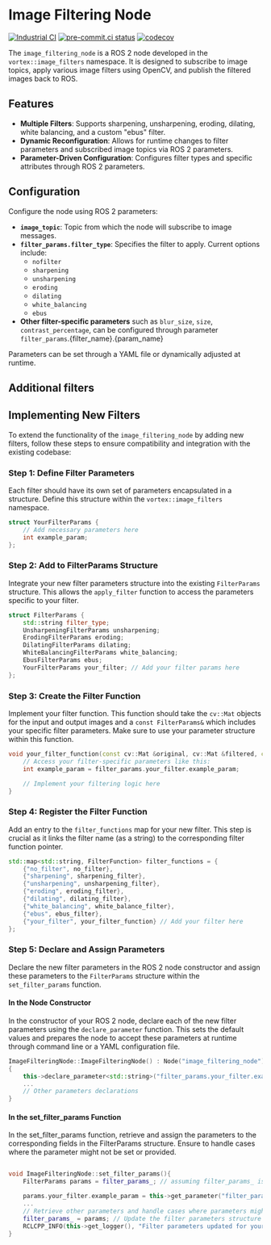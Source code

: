 # Image Filtering Node
[![Industrial CI](https://github.com/vortexntnu/vortex-image-filtering/actions/workflows/industrial-ci.yml/badge.svg)](https://github.com/vortexntnu/vortex-image-filtering/actions/workflows/industrial-ci.yml)
[![pre-commit.ci status](https://results.pre-commit.ci/badge/github/vortexntnu/vortex-image-filtering/main.svg)](https://results.pre-commit.ci/latest/github/vortexntnu/vortex-image-filtering/main)
[![codecov](https://codecov.io/github/vortexntnu/vortex-image-filtering/graph/badge.svg?token=6XHprkpUsR)](https://codecov.io/github/vortexntnu/vortex-image-filtering)

The `image_filtering_node` is a ROS 2 node developed in the `vortex::image_filters` namespace. It is designed to subscribe to image topics, apply various image filters using OpenCV, and publish the filtered images back to ROS.

## Features

- **Multiple Filters**: Supports sharpening, unsharpening, eroding, dilating, white balancing, and a custom "ebus" filter.
- **Dynamic Reconfiguration**: Allows for runtime changes to filter parameters and subscribed image topics via ROS 2 parameters.
- **Parameter-Driven Configuration**: Configures filter types and specific attributes through ROS 2 parameters.

## Configuration

Configure the node using ROS 2 parameters:

- **`image_topic`**: Topic from which the node will subscribe to image messages.
- **`filter_params.filter_type`**: Specifies the filter to apply. Current options include:
  - `nofilter`
  - `sharpening`
  - `unsharpening`
  - `eroding`
  - `dilating`
  - `white_balancing`
  - `ebus`
- **Other filter-specific parameters** such as `blur_size`, `size`, `contrast_percentage`, can be configured through parameter `filter_params`.{filter_name}.{param_name}

Parameters can be set through a YAML file or dynamically adjusted at runtime.

## Additional filters

## Implementing New Filters

To extend the functionality of the `image_filtering_node` by adding new filters, follow these steps to ensure compatibility and integration with the existing codebase:

### Step 1: Define Filter Parameters

Each filter should have its own set of parameters encapsulated in a structure. Define this structure within the `vortex::image_filters` namespace.

```cpp
struct YourFilterParams {
    // Add necessary parameters here
    int example_param;
};
```

### Step 2: Add to FilterParams Structure

Integrate your new filter parameters structure into the existing `FilterParams` structure. This allows the `apply_filter` function to access the parameters specific to your filter.

```cpp
struct FilterParams {
    std::string filter_type;
    UnsharpeningFilterParams unsharpening;
    ErodingFilterParams eroding;
    DilatingFilterParams dilating;
    WhiteBalancingFilterParams white_balancing;
    EbusFilterParams ebus;
    YourFilterParams your_filter; // Add your filter params here
};
```

### Step 3: Create the Filter Function

Implement your filter function. This function should take the `cv::Mat` objects for the input and output images and a `const FilterParams&` which includes your specific filter parameters. Make sure to use your parameter structure within this function.

```cpp
void your_filter_function(const cv::Mat &original, cv::Mat &filtered, const FilterParams& filter_params) {
    // Access your filter-specific parameters like this:
    int example_param = filter_params.your_filter.example_param;

    // Implement your filtering logic here
}
```

### Step 4: Register the Filter Function

Add an entry to the `filter_functions` map for your new filter. This step is crucial as it links the filter name (as a string) to the corresponding filter function pointer.

```cpp
std::map<std::string, FilterFunction> filter_functions = {
    {"no_filter", no_filter},
    {"sharpening", sharpening_filter},
    {"unsharpening", unsharpening_filter},
    {"eroding", eroding_filter},
    {"dilating", dilating_filter},
    {"white_balancing", white_balance_filter},
    {"ebus", ebus_filter},
    {"your_filter", your_filter_function} // Add your filter here
};
```

### Step 5: Declare and Assign Parameters

Declare the new filter parameters in the ROS 2 node constructor and assign these parameters to the `FilterParams` structure within the `set_filter_params` function.

#### In the Node Constructor

In the constructor of your ROS 2 node, declare each of the new filter parameters using the `declare_parameter` function. This sets the default values and prepares the node to accept these parameters at runtime through command line or a YAML configuration file.

```cpp
ImageFilteringNode::ImageFilteringNode() : Node("image_filtering_node")
{
    this->declare_parameter<std::string>("filter_params.your_filter.example_param", "default_value");
    ...
    // Other parameters declarations
}
```


#### In the set_filter_params Function

In the set_filter_params function, retrieve and assign the parameters to the corresponding fields in the FilterParams structure. Ensure to handle cases where the parameter might not be set or provided.

```cpp

void ImageFilteringNode::set_filter_params(){
    FilterParams params = filter_params_; // assuming filter_params_ is already defined in your class

    params.your_filter.example_param = this->get_parameter("filter_params.your_filter.example_param").as_string();
    ...
    // Retrieve other parameters and handle cases where parameters might not be provided
    filter_params_ = params; // Update the filter parameters structure
    RCLCPP_INFO(this->get_logger(), "Filter parameters updated for your_filter.");
}
```
